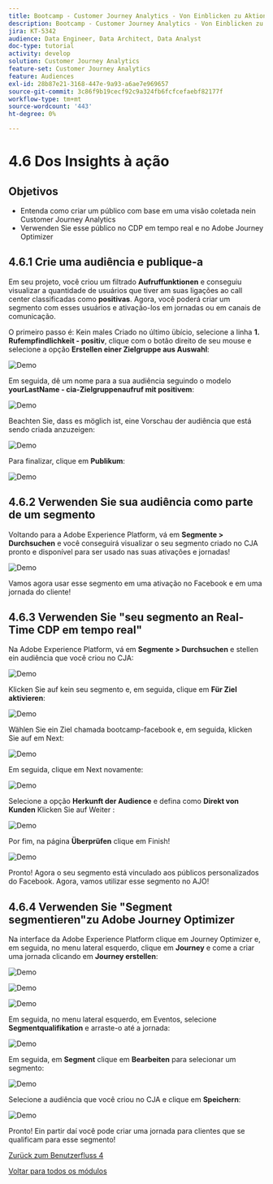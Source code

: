 ```yaml
---
title: Bootcamp - Customer Journey Analytics - Von Einblicken zu Aktionen - Brasilien
description: Bootcamp - Customer Journey Analytics - Von Einblicken zu Aktionen - Brasilien
jira: KT-5342
audience: Data Engineer, Data Architect, Data Analyst
doc-type: tutorial
activity: develop
solution: Customer Journey Analytics
feature-set: Customer Journey Analytics
feature: Audiences
exl-id: 28b87e21-3168-447e-9a93-a6ae7e969657
source-git-commit: 3c86f9b19cecf92c9a324fb6fcfcefaebf82177f
workflow-type: tm+mt
source-wordcount: '443'
ht-degree: 0%

---
```


# 4.6 Dos Insights à ação

## Objetivos

- Entenda como criar um público com base em uma visão coletada nein Customer Journey Analytics
- Verwenden Sie esse público no CDP em tempo real e no Adobe Journey Optimizer

## 4.6.1 Crie uma audiência e publique-a

Em seu projeto, você criou um filtrado **Aufruffunktionen** e conseguiu visualizar a quantidade de usuários que tiver am suas ligações ao call center classificadas como **positivas**. Agora, você poderá criar um segmento com esses usuários e ativação-los em jornadas ou em canais de comunicação.

O primeiro passo é: Kein males Criado no último übício, selecione a linha **1. Rufempfindlichkeit - positiv**, clique com o botão direito de seu mouse e selecione a opção **Erstellen einer Zielgruppe aus Auswahl**:

![Demo](./images/aud1.png)

Em seguida, dê um nome para a sua audiência seguindo o modelo **yourLastName - cia-Zielgruppenaufruf mit positivem**:

![Demo](./images/aud2.png)

Beachten Sie, dass es möglich ist, eine Vorschau der audiência que está sendo criada anzuzeigen:

![Demo](./images/aud3.png)

Para finalizar, clique em **Publikum**:

![Demo](./images/aud4.png)

## 4.6.2 Verwenden Sie sua audiência como parte de um segmento

Voltando para a Adobe Experience Platform, vá em **Segmente > Durchsuchen** e você conseguirá visualizar o seu segmento criado no CJA pronto e disponível para ser usado nas suas ativações e jornadas!

![Demo](./images/aud5.png)

Vamos agora usar esse segmento em uma ativação no Facebook e em uma jornada do cliente!

## 4.6.3 Verwenden Sie &quot;seu segmento an Real-Time CDP em tempo real&quot;

Na Adobe Experience Platform, vá em **Segmente > Durchsuchen** e stellen ein audiência que você criou no CJA:

![Demo](./images/aud6.png)

Klicken Sie auf kein seu segmento e, em seguida, clique em **Für Ziel aktivieren**:

![Demo](./images/aud7.png)

Wählen Sie ein Ziel chamada bootcamp-facebook e, em seguida, klicken Sie auf em Next:

![Demo](./images/aud8.png)

Em seguida, clique em Next novamente:

![Demo](./images/aud9.png)

Selecione a opção **Herkunft der Audience** e defina como **Direkt von Kunden** Klicken Sie auf Weiter :

![Demo](./images/aud10.png)

Por fim, na página **Überprüfen** clique em Finish!

![Demo](./images/aud11.png)

Pronto! Agora o seu segmento está vinculado aos públicos personalizados do Facebook.
Agora, vamos utilizar esse segmento no AJO!

## 4.6.4 Verwenden Sie &quot;Segment segmentieren&quot;zu Adobe Journey Optimizer

Na interface da Adobe Experience Platform clique em Journey Optimizer e, em seguida, no menu lateral esquerdo, clique em **Journey** e come a criar uma jornada clicando em **Journey erstellen**:

![Demo](./images/aud20.png)

![Demo](./images/aud21.png)

![Demo](./images/aud22.png)

Em seguida, no menu lateral esquerdo, em Eventos, selecione **Segmentqualifikation** e arraste-o até a jornada:

![Demo](./images/aud23.png)

Em seguida, em **Segment** clique em **Bearbeiten** para selecionar um segmento:

![Demo](./images/aud24.png)

Selecione a audiência que você criou no CJA e clique em **Speichern**:

![Demo](./images/aud25.png)

Pronto! Ein partir daí você pode criar uma jornada para clientes que se qualificam para esse segmento!

[Zurück zum Benutzerfluss 4](./uc4.md)

[Voltar para todos os módulos](./../../overview.md)
